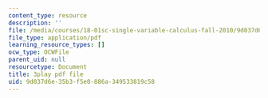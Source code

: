 ```yaml
---
content_type: resource
description: ''
file: /media/courses/18-01sc-single-variable-calculus-fall-2010/9d037d6e35b3f5e0886a349533819c58_rfx1x-2dwSI.pdf
file_type: application/pdf
learning_resource_types: []
ocw_type: OCWFile
parent_uid: null
resourcetype: Document
title: 3play pdf file
uid: 9d037d6e-35b3-f5e0-886a-349533819c58
---
```

